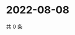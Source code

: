 # 2022-08-08

共 0 条

<!-- BEGIN WEIBO -->
<!-- 最后更新时间 Mon Aug 08 2022 00:19:55 GMT+0800 (China Standard Time) -->

<!-- END WEIBO -->

